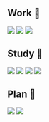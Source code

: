 

## Work 🏢

<img src="https://img.shields.io/badge/Windows-0078D6?style=for-the-badge&logo=windows&logoColor=black"> <img src="https://img.shields.io/badge/Linux-FCC624?style=for-the-badge&logo=linux&logoColor=black"> <img src="https://img.shields.io/badge/VMware-607078?style=for-the-badge&logo=VMware&logoColor=black">

## Study 📖

<img src="https://img.shields.io/badge/AWS-232F3E?style=for-the-badge&logo=Amazon%20aws&logoColor=black"> <img src="https://img.shields.io/badge/Docker-2496ED?style=for-the-badge&logo=Docker&logoColor=black"> <img src="https://img.shields.io/badge/Kubernetes-326CE5?style=for-the-badge&logo=Kubernetes&logoColor=black"> <img src="https://img.shields.io/badge/Python-3776AB?style=for-the-badge&logo=Python&logoColor=black">

## Plan 🎈
<img src="https://img.shields.io/badge/Jenkins-D24939?style=for-the-badge&logo=Jenkins&logoColor=black"> <img src="https://img.shields.io/badge/Ansible-EE0000?style=for-the-badge&logo=Ansible&logoColor=black">
